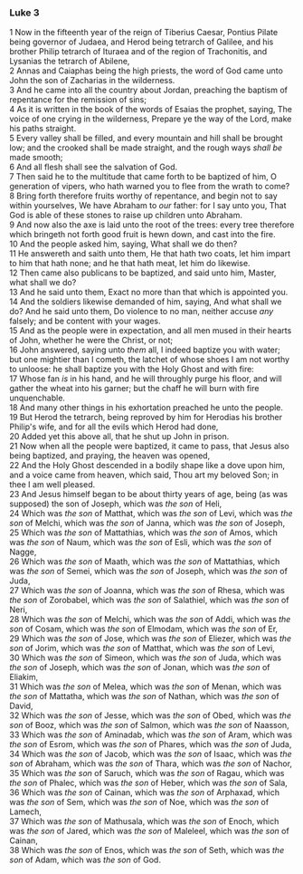 ### Luke 3

1 Now in the fifteenth year of the reign of Tiberius Caesar, Pontius Pilate being governor of Judaea, and Herod being tetrarch of Galilee, and his brother Philip tetrarch of Ituraea and of the region of Trachonitis, and Lysanias the tetrarch of Abilene,  
2 Annas and Caiaphas being the high priests, the word of God came unto John the son of Zacharias in the wilderness.  
3 And he came into all the country about Jordan, preaching the baptism of repentance for the remission of sins;  
4 As it is written in the book of the words of Esaias the prophet, saying, The voice of one crying in the wilderness, Prepare ye the way of the Lord, make his paths straight.  
5 Every valley shall be filled, and every mountain and hill shall be brought low; and the crooked shall be made straight, and the rough ways *shall be* made smooth;  
6 And all flesh shall see the salvation of God.  
7 Then said he to the multitude that came forth to be baptized of him, O generation of vipers, who hath warned you to flee from the wrath to come?  
8 Bring forth therefore fruits worthy of repentance, and begin not to say within yourselves, We have Abraham to *our* father: for I say unto you, That God is able of these stones to raise up children unto Abraham.  
9 And now also the axe is laid unto the root of the trees: every tree therefore which bringeth not forth good fruit is hewn down, and cast into the fire.  
10 And the people asked him, saying, What shall we do then?  
11 He answereth and saith unto them, He that hath two coats, let him impart to him that hath none; and he that hath meat, let him do likewise.  
12 Then came also publicans to be baptized, and said unto him, Master, what shall we do?  
13 And he said unto them, Exact no more than that which is appointed you.  
14 And the soldiers likewise demanded of him, saying, And what shall we do? And he said unto them, Do violence to no man, neither accuse *any* falsely; and be content with your wages.  
15 And as the people were in expectation, and all men mused in their hearts of John, whether he were the Christ, or not;  
16 John answered, saying unto *them* all, I indeed baptize you with water; but one mightier than I cometh, the latchet of whose shoes I am not worthy to unloose: he shall baptize you with the Holy Ghost and with fire:  
17 Whose fan *is* in his hand, and he will throughly purge his floor, and will gather the wheat into his garner; but the chaff he will burn with fire unquenchable.  
18 And many other things in his exhortation preached he unto the people.  
19 But Herod the tetrarch, being reproved by him for Herodias his brother Philip's wife, and for all the evils which Herod had done,  
20 Added yet this above all, that he shut up John in prison.  
21 Now when all the people were baptized, it came to pass, that Jesus also being baptized, and praying, the heaven was opened,  
22 And the Holy Ghost descended in a bodily shape like a dove upon him, and a voice came from heaven, which said, Thou art my beloved Son; in thee I am well pleased.  
23 And Jesus himself began to be about thirty years of age, being (as was supposed) the son of Joseph, which was *the son* of Heli,  
24 Which was *the son* of Matthat, which was *the son* of Levi, which was *the son* of Melchi, which was *the son* of Janna, which was *the son* of Joseph,  
25 Which was *the son* of Mattathias, which was *the son* of Amos, which was *the son* of Naum, which was *the son* of Esli, which was *the son* of Nagge,  
26 Which was *the son* of Maath, which was *the son* of Mattathias, which was *the son* of Semei, which was *the son* of Joseph, which was *the son* of Juda,  
27 Which was *the son* of Joanna, which was *the son* of Rhesa, which was *the son* of Zorobabel, which was *the son* of Salathiel, which was *the son* of Neri,  
28 Which was *the son* of Melchi, which was *the son* of Addi, which was *the son* of Cosam, which was *the son* of Elmodam, which was *the son* of Er,  
29 Which was *the son* of Jose, which was *the son* of Eliezer, which was *the son* of Jorim, which was *the son* of Matthat, which was *the son* of Levi,  
30 Which was *the son* of Simeon, which was *the son* of Juda, which was *the son* of Joseph, which was *the son* of Jonan, which was *the son* of Eliakim,  
31 Which was *the son* of Melea, which was *the son* of Menan, which was *the son* of Mattatha, which was *the son* of Nathan, which was *the son* of David,  
32 Which was *the son* of Jesse, which was *the son* of Obed, which was *the son* of Booz, which was *the son* of Salmon, which was *the son* of Naasson,  
33 Which was *the son* of Aminadab, which was *the son* of Aram, which was *the son* of Esrom, which was *the son* of Phares, which was *the son* of Juda,  
34 Which was *the son* of Jacob, which was *the son* of Isaac, which was *the son* of Abraham, which was *the son* of Thara, which was *the son* of Nachor,  
35 Which was *the son* of Saruch, which was *the son* of Ragau, which was *the son* of Phalec, which was *the son* of Heber, which was *the son* of Sala,  
36 Which was *the son* of Cainan, which was *the son* of Arphaxad, which was *the son* of Sem, which was *the son* of Noe, which was *the son* of Lamech,  
37 Which was *the son* of Mathusala, which was *the son* of Enoch, which was *the son* of Jared, which was *the son* of Maleleel, which was *the son* of Cainan,  
38 Which was *the son* of Enos, which was *the son* of Seth, which was *the son* of Adam, which was *the son* of God.  
